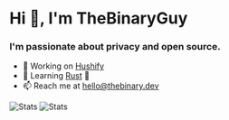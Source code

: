 # Hi 👋, I'm TheBinaryGuy

### I'm passionate about privacy and open source.

- 🔭 Working on [Hushify](https://hushify.io)
- 🌱 Learning [Rust](https://www.rust-lang.org/) 🦀
- 📫 Reach me at hello@thebinary.dev

![Stats](https://readme-stats.thebinary.dev/api?username=TheBinaryGuy&count_private=true&show_icons=true&theme=tokyonight#gh-dark-mode-only)
![Stats](https://readme-stats.thebinary.dev/api?username=TheBinaryGuy&count_private=true&show_icons=true&theme=default#gh-light-mode-only)
